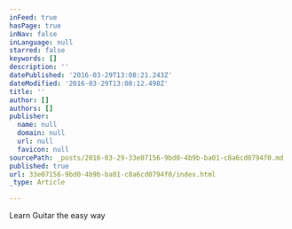 ```yaml
---
inFeed: true
hasPage: true
inNav: false
inLanguage: null
starred: false
keywords: []
description: ''
datePublished: '2016-03-29T13:08:21.243Z'
dateModified: '2016-03-29T13:08:12.498Z'
title: ''
author: []
authors: []
publisher:
  name: null
  domain: null
  url: null
  favicon: null
sourcePath: _posts/2016-03-29-33e07156-9bd0-4b9b-ba01-c8a6cd0794f0.md
published: true
url: 33e07156-9bd0-4b9b-ba01-c8a6cd0794f0/index.html
_type: Article

---
```

Learn Guitar the easy way